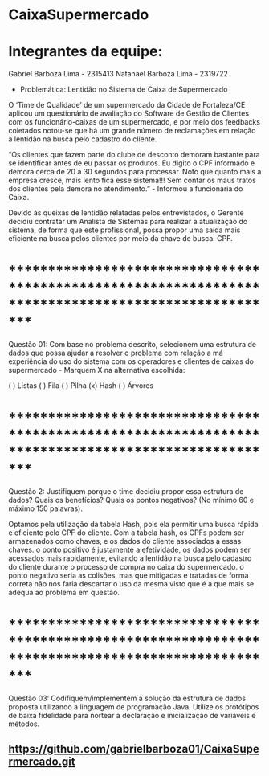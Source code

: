 # CaixaSupermercado
 
# Integrantes da equipe: 
Gabriel Barboza Lima - 2315413
Natanael Barboza Lima - 2319722

* Problemática: Lentidão no Sistema de Caixa de Supermercado 

O ‘Time de Qualidade’ de um supermercado da Cidade de Fortaleza/CE aplicou um questionário de avaliação do Software de Gestão de Clientes com os funcionário-caixas de um supermercado, e por meio dos feedbacks coletados notou-se que há um grande número de reclamações em relação à lentidão na busca pelo cadastro do cliente.

“Os clientes que fazem parte do clube de desconto demoram bastante para se identificar antes de eu passar os produtos. Eu digito o CPF informado e demora cerca de 20 a 30 segundos para processar. Noto que quanto mais a empresa cresce, mais lento fica esse sistema!!! Sem contar os maus tratos dos clientes pela demora no atendimento.” - Informou a funcionária do Caixa.

Devido às queixas de lentidão relatadas pelos entrevistados, o Gerente decidiu contratar um Analista de Sistemas para realizar a atualização do sistema, de forma que este profissional, possa propor uma saída mais eficiente na busca pelos clientes por meio da chave de busca: CPF.


# ***************************************************************************************************
Questão 01: Com base no problema descrito, selecionem uma estrutura de dados que possa ajudar a resolver o problema com relação a má experiência do uso do sistema com os operadores e clientes de caixas do supermercado - Marquem X na alternativa escolhida:

(  ) Listas 
(  ) Fila
(  ) Pilha
(x) Hash
(  ) Árvores


# ***************************************************************************************************
Questão 2: Justifiquem porque o time decidiu propor essa estrutura de dados? Quais os benefícios? Quais os pontos negativos? (No mínimo 60 e máximo 150 palavras).

Optamos pela utilização da tabela Hash, pois ela permitir uma busca rápida e eficiente pelo CPF do cliente. Com a tabela hash, os CPFs podem ser armazenados como chaves, e os dados do cliente associados a essas chaves. o ponto positivo é justamente a efetividade, os dados podem ser acessados mais rapidamente, evitando a lentidão na busca pelo cadastro do cliente durante o processo de compra no caixa do supermercado.  o ponto negativo seria as colisões, mas que mitigadas e tratadas de forma correta não nos faria descartar o uso da mesma visto que é a que mais se adequa ao problema em questão.


# ***************************************************************************************************
Questão 03: Codifiquem/implementem a solução da estrutura de dados proposta utilizando a linguagem de programação Java. Utilize os protótipos de baixa fidelidade para nortear a declaração e inicialização de variáveis e métodos.

## https://github.com/gabrielbarboza01/CaixaSupermercado.git ##
